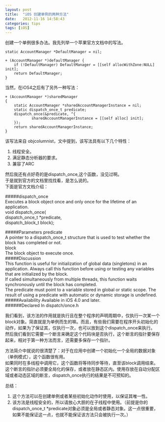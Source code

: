 ```yaml
---
layout: post
title:  "iOS 创建单例的两种方法"
date:   2012-11-16 14:58:43
categories: tips
tags: [iOS]
---
```


创建一个单例很多办法。我先列举一个苹果官方文档中的写法。

	static AccountManager *DefaultManager = nil;  
   
	+ (AccountManager *)defaultManager {  
    	if (!DefaultManager) DefaultManager = [[self allocWithZone:NULL] init];  
    	return DefaultManager;  
	}  
	
当然，在iOS4之后有了另外一种写法：

	+ (AccountManager *)sharedManager  
	{  
        static AccountManager *sharedAccountManagerInstance = nil;  
        static dispatch_once_t predicate;  
        dispatch_once(&predicate, ^{  
                sharedAccountManagerInstance = [[self alloc] init];   
        });  
    	return sharedAccountManagerInstance;  
	}  
	
该写法来自 objcolumnist，文中提到，该写法具有以下几个特性：
 
1. 线程安全。
2. 满足静态分析器的要求。
3. 兼容了ARC

然后我还有点好奇的是dispatch_once,这个函数，没见过啊。  
于是就到官方的文档里找找看，是怎么说的。  
下面是官方文档介绍：  
 
#####dispatch_once  
Executes a block object once and only once for the lifetime of an application.  
  void dispatch_once(  
    dispatch_once_t *predicate,  
    dispatch_block_t block);  
    
#####Parameters
predicate  
A pointer to a dispatch_once_t structure that is used to test whether the block has completed or not.  
block  
The block object to execute once.  
#####Discussion  
This function is useful for initialization of global data (singletons) in an application. Always call this function before using or testing any variables that are initialized by the block.  
If called simultaneously from multiple threads, this function waits synchronously until the block has completed.  
The predicate must point to a variable stored in global or static scope. The result of using a predicate with automatic or dynamic storage is undefined.  
#####Availability
Available in iOS 4.0 and later.  
######Declared In
dispatch/once.h  

我们看到，该方法的作用就是执行且在整个程序的声明周期中，仅执行一次某一个block对象。简直就是为单例而生的嘛。而且，有些我们需要在程序开头初始化的动作，如果为了保证其，仅执行一次，也可以放到这个dispatch_once来执行。  
然后我们看到它需要一个断言来确定这个代码块是否执行，这个断言的指针要保存起来，相对于第一种方法而言，还需要多保存一个指针。  

方法简介中就说的很清楚了：对于在应用中创建一个初始化一个全局的数据对象（单例模式），这个函数很有用。  
如果同时在多线程中调用它，这个函数将等待同步等待，直至该block调用结束。  
这个断言的指针必须要全局化的保存，或者放在静态区内。使用存放在自动分配区域或者动态区域的断言，dispatch_once执行的结果是不可预知的。  


总结：  
1. 这个方法可以在创建单例或者某些初始化动作时使用，以保证其唯一性。  
2. 该方法是线程安全的，所以请放心大胆的在子线程中使用。（前提是你的dispatch_once_t *predicate对象必须是全局或者静态对象。这一点很重要，如果不能保证这一点，也就不能保证该方法只会被执行一次。）